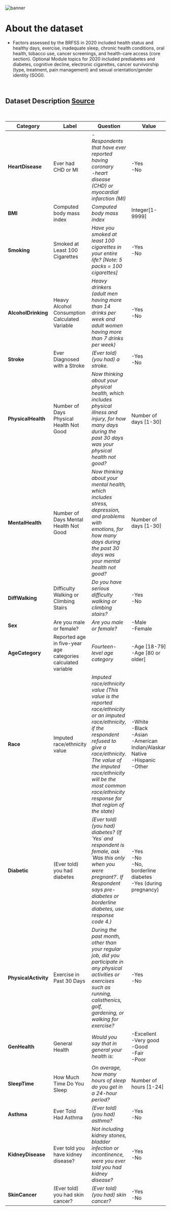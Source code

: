 ![banner](https://cdn-134.anonfiles.com/bcedj9Ffya/41dc3b47-1667146266/pocket-watch-g336da50e1_1920.jpg)


# <b>About the dataset</b> 
- Factors assessed by the BRFSS in 2020 included health status and healthy days, exercise, inadequate sleep, chronic health conditions, oral health, tobacco use, cancer screenings, and health-care access (core section). Optional Module topics for 2020 included prediabetes and diabetes, cognitive decline, electronic cigarettes, cancer survivorship (type, treatment, pain management) and sexual orientation/gender identity (SOGI).

</br>

## Dataset Description [Source](https://www.cdc.gov/brfss/annual_data/2020/pdf/codebook20_llcp-v2-508.pdf)

<br>

|Category|Label|Question|Value| 
|-|-|-|-|
|<b>HeartDisease</b>|Ever had CHD or MI| <i>-Respondents that have ever reported having coronary <br> -heart disease (CHD) or myocardial infarction (MI)</i>|-Yes<br>-No|
|<b>BMI</b>|Computed body mass index|<i>Computed body mass index</i>|Integer[1-9999]
|<b>Smoking</b>|Smoked at Least 100 Cigarettes|<i>Have you smoked at least 100 cigarettes in your entire life? [Note: 5 packs = 100 cigarettes]</i>|-Yes<br>-No|
|<b>AlcoholDrinking</b>|Heavy Alcohol Consumption Calculated Variable|<i>Heavy drinkers (adult men having more than 14 drinks per week and adult women having more than 7 drinks per week)</i>|-Yes<br>-No|
|<b>Stroke</b>|Ever Diagnosed with a Stroke|<i>(Ever told) (you had) a stroke.</i>|-Yes<br>-No|
|<b>PhysicalHealth</b>|Number of Days Physical Health Not Good|<i>Now thinking about your physical health, which includes physical illness and injury, for how many days during the past 30 days was your physical health not good?</i>|Number of days [1-30]|
|<b>MentalHealth</b>|Number of Days Mental Health Not Good|<i>Now thinking about your mental health, which includes stress, depression, and problems with emotions, for how many days during the past 30 days was your mental health not good?</i>|Number of days [1-30]|
|<b>DiffWalking</b>|Difficulty Walking or Climbing Stairs|<i>Do you have serious difficulty walking or climbing stairs?</i>|-Yes<br>-No|
|<b>Sex</b>|Are you male or female?|<i>Are you male or female?</i>|-Male<br>-Female|
|<b>AgeCategory</b>|Reported age in five-year age categories calculated variable|<i>Fourteen-level age category</i>|-Age [18-79]<br>-Age [80 or older]|
|<b>Race</b>|Imputed race/ethnicity value|<i>Imputed race/ethnicity value (This value is the reported race/ethnicity or an imputed race/ethnicity, if the respondent refused to give a race/ethnicity. The value of the imputed race/ethnicity will be the most common race/ethnicity response for that region of the state)</i>|-White<br>-Black<br>-Asian<br>-American Indian/Alaskan Native<br>-Hispanic<br>-Other|
|<b>Diabetic</b>|(Ever told) you had diabetes|<i>(Ever told) (you had) diabetes? (If ´Yes´ and respondent is female, ask ´Was this only when you were pregnant?´. If Respondent says pre-diabetes or borderline diabetes, use response code 4.)</i>|-Yes<br>-No<br>-No, borderline diabetes<br>-Yes (during pregnancy)|
|<b>PhysicalActivity</b>|Exercise in Past 30 Days|<i>During the past month, other than your regular job, did you participate in any physical activities or exercises such as running, calisthenics, golf, gardening, or walking for exercise?</i>|-Yes<br>-No|
|<b>GenHealth</b>|General Health|<i>Would you say that in general your health is:</i>|-Excellent<br>-Very good<br>-Good<br>-Fair<br>-Poor|
|<b>SleepTime</b>|How Much Time Do You Sleep|<i>On average, how many hours of sleep do you get in a 24-hour period?</i>|Number of hours [1-24]|
|<b>Asthma</b>|Ever Told Had Asthma|<i>(Ever told) (you had) asthma?</i>|-Yes<br>-No|
|<b>KidneyDisease</b>|Ever told you have kidney disease?|<i>Not including kidney stones, bladder infection or incontinence, were you ever told you had kidney disease?</i>|-Yes<br>-No|
|<b>SkinCancer</b>|(Ever told) you had skin cancer?|<i>(Ever told) (you had) skin cancer?</i>|-Yes<br>-No|

